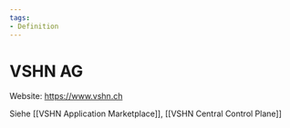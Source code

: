 ```yaml
---
tags:
- Definition
---
```

# VSHN AG

Website: <https://www.vshn.ch>

Siehe [[VSHN Application Marketplace]], [[VSHN Central Control Plane]]